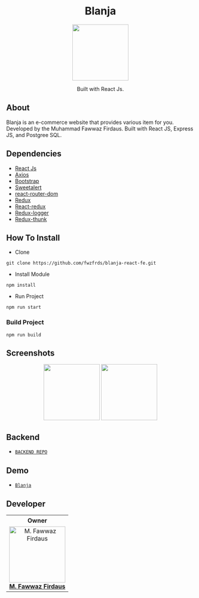<h1 align="center">Blanja</h1>

<p align="center">
  <img height="150" src="https://res.cloudinary.com/wazcomp/image/upload/v1658419835/blanja/logo/blanja-logo_igkoib.png" />
</p>
<p align="center">
  Built with React Js.
</p>

## About
Blanja is an e-commerce website that provides various item for you. Developed by the Muhammad Fawwaz Firdaus. Built with React JS, Express JS, and Postgree SQL.

## Dependencies
- [React Js](https://(https://reactjs.org)/)
- [Axios](https://www.npmjs.com/package/axios)
- [Bootstrap](https://www.npmjs.com/package/bootstrap)
- [Sweetalert](https://www.npmjs.com/package/sweetalert)
- [react-router-dom](https://www.npmjs.com/package/react-router-dom)
- [Redux](https://www.npmjs.com/package/redux)
- [React-redux](https://www.npmjs.com/package/react-redux)
- [Redux-logger](https://www.npmjs.com/package/redux-logger)
- [Redux-thunk](https://www.npmjs.com/search?q=redux-thunk)


## How To Install

- Clone
```
git clone https://github.com/fwzfrds/blanja-react-fe.git
```

- Install Module
```
npm install
```

- Run Project
```
npm run start
```

### Build Project
```
npm run build
```

## Screenshots
  
<p align="center">
  <img height="150" src="https://res.cloudinary.com/wazcomp/image/upload/v1658419961/blanja/screenshot/home-2_cimhr9.jpg" />
  <img height="150" src="https://res.cloudinary.com/wazcomp/image/upload/v1658419961/blanja/screenshot/my-profile-2_wwclit.png" />
</p>

## Backend
* [`BACKEND REPO`](https://github.com/fwzfrds/blanja)

## Demo
* [`Blanja`](https://blanja-app-fwzfrds.vercel.app/)


## Developer

<center>
  <table>
    <tr>
      <th>Owner</th>
    </tr>
    <tr>
      <td align="center">
        <a href="https://github.com/fwzfrds">
          <img width="150" src="https://avatars.githubusercontent.com/u/85775604?v=4" alt="M. Fawwaz Firdaus"><br/>
          <b>M. Fawwaz Firdaus</b>
        </a>
      </td>
    </tr>
  </table>
</center>
